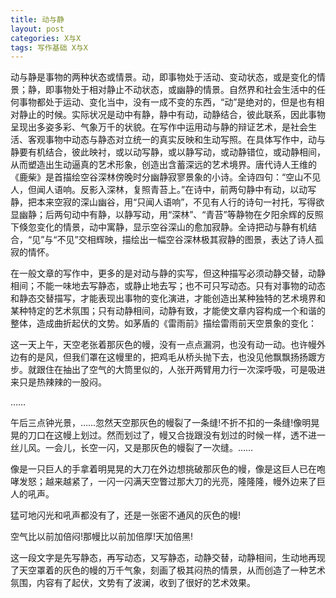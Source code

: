 ```yaml
---
title: 动与静
layout: post
categories: X与X
tags: 写作基础 X与X
---
```


动与静是事物的两种状态或情景。动，即事物处于活动、变动状态，或是变化的情景；静，即事物处于相对静止不动状态，或幽静的情景。自然界和社会生活中的任何事物都处于运动、变化当中，没有一成不变的东西，“动”是绝对的，但是也有相对静止的时候。实际状况是动中有静，静中有动，动静结合，彼此联系，因此事物呈现出多姿多彩、气象万千的状貌。在写作中运用动与静的辩证艺术，是社会生活、客观事物中动态与静态对立统一的真实反映和生动写照。在具体写作中，动与静要有机结合，彼此映衬，或以动写静，或以静写动，或动静错位，或动静相间，从而塑造出生动逼真的艺术形象，创造出含蓄深远的艺术境界。唐代诗人王维的《鹿柴》是首描绘空谷深林傍晚时分幽静寂寥景象的小诗。全诗四句：“空山不见人，但闻人语响。反影入深林，复照青苔上。”在诗中，前两句静中有动，以动写静，把本来空寂的深山幽谷，用“只闻人语响”，不见有人行的诗句一衬托，写得欲显幽静；后两句动中有静，以静写动，用“深林”、“青苔”等静物在夕阳余辉的反照下倏忽变化的情景，动中寓静，显示空谷深山的愈加寂静。全诗把动与静有机结合，“见”与“不见”交相辉映，描绘出一幅空谷深林极其寂静的图景，表达了诗人孤寂的情怀。

在一般文章的写作中，更多的是对动与静的实写，但这种描写必须动静交替，动静相间；不能一味地去写静态，或静止地去写；也不可只写动态。只有对事物的动态和静态交替描写，才能表现出事物的变化演进，才能创造出某种独特的艺术境界和某种特定的艺术氛围；只有动静相间，动静有致，才能使文章内容构成一个和谐的整体，造成曲折起伏的文势。如茅盾的《雷雨前》描绘雷雨前天空景象的变化：

这一天上午，天空老张着那灰色的幔，没有一点点漏洞，也没有动一动。也许幔外边有的是风，但我们罩在这幔里的，把鸡毛从桥头抛下去，也没见他飘飘扬扬踱方步。就跟住在抽出了空气的大筒里似的，人张开两臂用力行一次深呼吸，可是吸进来只是热辣辣的一股闷。

……

午后三点钟光景，……忽然天空那灰色的幔裂了一条缝!不折不扣的一条缝!像明晃晃的刀口在这幔上划过。然而划过了，幔又合拢跟没有划过的时候一样，透不进一丝儿风。一会儿，长空一闪，又是那灰色的幔裂了一次缝。……

像是一只巨人的手拿着明晃晃的大刀在外边想挑破那灰色的幔，像是这巨人已在咆哮发怒；越来越紧了，一闪一闪满天空瞥过那大刀的光亮，隆隆隆，幔外边来了巨人的吼声。

猛可地闪光和吼声都没有了，还是一张密不通风的灰色的幔!

空气比以前加倍闷!那幔比以前加倍厚!天加倍黑!

这一段文字是先写静态，再写动态，又写静态，动静交替，动静相间，生动地再现了天空罩着的灰色的幔的万千气象，刻画了极其闷热的情景，从而创造了一种艺术氛围，内容有了起伏，文势有了波澜，收到了很好的艺术效果。 